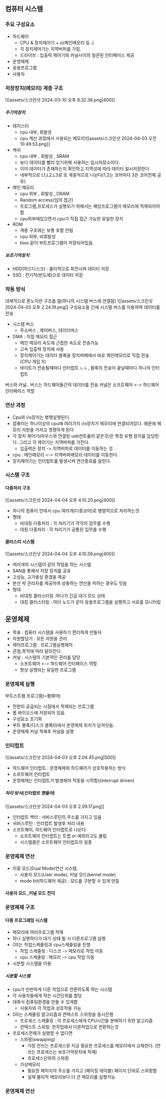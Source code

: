 ## 컴퓨터 시스템
### 주요 구성요소
- 하드웨어
	- CPU & 장치제어기 + α(메인메모리 등..)
	- 각 장치제어기는 지역버퍼를 가짐.
	- 드라이브 : 입출력 제어기와 커널사이의 일관된 인터페이스 제공
- 운영체제
- 응용프로그램
- 사용자
### 저장장치(메모리) 계층 구조
![[assets/스크린샷 2024-03-10 오후 8.32.38.png|400]]
##### 주기억장치
- 레지스터
	- cpu 내부, 휘발성
	- cpu 계산 과정에서 사용되는 메모리![[assets/스크린샷 2024-04-03 오전 10.49.53.png]]
- 캐쉬
	- cpu 내부 , 휘발성 , SRAM
	- 보다 데이터를 빨리 얻기위해 사용하는 임시저장소이다.
	- 이미 데이터가 존재하는지 확인하고 지역성에 따라 데이터 일시저장한다
	- 내부적으로 L1,L2,L3로 또 계층적으로 나뉜다(1,2는 코어마다 3은 코어전체 공유)
- 메인 메모리
	- cpu 외부 , 휘발성 , DRAM
	- Random access(임의 접근)
	- 프로그램,프로세스가 실행되기 위해서는 해당프로그램이 메모리에 적제되어야함
	- cpu외부에있으면서 cpu가 직접 접근 가능한 유일한 장치
- ROM
	- 계층 구조에는 보통 포함 안됨
	- cpu 외부, 비휘발성
	- bios 같이 부트프로그램이 저장되어있음.
##### 보조기억장치
- HDD(하드디스크) : 물리적으로 회전시켜 데이터 저장
- SSD : 전기적(반도체)으로 데이터 저장

### 작동 방식
대체적으로 폰노이만 구조를 띔(하나의 시스템 버스에 연결됨)
![[assets/스크린샷 2024-04-03 오후 2.24.19.png]]
구성요소들 간에 시스템 버스를 이용하여 데이터를 전송
- 시스템 버스
	- 주소버스 , 제어버스, 데이터버스
- DMA : 직접 메모리 접근
	- 메인 메모리 속도에 근접한 속도로 전송가능
	- 고속 입출력 장치에 사용
	- 장치제어기는 데이터 블록을 장치버페에서 바로 메인메모리로 직접 전송. (CPU 개입 X)
	- 바이트가 전송될때마다 인터럽트 ㄴㄴ, 블록의 전송이 끝날때마다 하나의 인터럽트

버스와 커널.. 버스는 하드웨어들간의 데이터를 전송
커널은 소프트웨어 <-> 하드웨어 인터페이스 역할
### 연산 과정
- Cpu와 i/o장치는 병행실행된다.
- 컴퓨터는 하나이상의 cpu에 여러가지 i/o장치가 메모리에 연결되어있다. 때문에 메모리 자원을 가지고 경쟁하게 된다
- 각 장치 제어기(마우스와 연결된 usb컨트롤러 같은것)은 특정 유형 장치를 담당한다. 그리고 각 제어기는 지역버퍼를 가진다.
	- 입출력은 장치 -> 지역버퍼로 데이터를 이동하는 것.
- cpu :  메인메모리 <-> 지역버퍼메모리 데이터를 이동한다.
- 장치제어기는 인터럽트를 발생시켜 연산종료를 알린다.

###  시스템 구조
#### 다중처리 구조
![[assets/스크린샷 2024-04-04 오후 4.10.20.png|400]]
- 하나의 컴퓨터 안에서 cpu 여러개(다중코어)로 병렬적으로 처리하는것
- 형태
	- 비대칭 다중처리 : 각 처리기가 각각의 임무를 수행
	- 대칭 다중처리 : 각 처리기가 공통된 임무를 수행
#### 클러스터 시스템
![[assets/스크린샷 2024-04-04 오후 4.10.39.png|400]]
- 여러개의 시스템이 같이 작업을 하는 시스템
- SAN을 통해서 저장 장치를 공유
- 고성능, 고가용성 환경을 제공
- 분산 락 관리자를 제공하여 상충하는 연산을 피하는 경우도 잇음
- 형태
	- 비대칭 클러스터링 :하나가 긴급 대기 모드 상태
	- 대칭 클러스터링 : 여러 노드가 같이 응용프로그램을 실행하고 서로를 모니터링

## 운영체제

- 목표 : 컴퓨터 시스템을 사용하기 편리하게 만들자
- 자원할당기 : 모든 자원을 관리
- 제어프로그램 : 프로그램실행제어
- 관점,목적에 따라 달라진다.
- 커널 : 시스템의 기본적인  관리를 담당
	- 소프트웨어 <-> 하드웨어 인터페이스 역할
	- 항상 실행되는 유일한 프로그램

### 운영체제 실행
부트스트램 프로그램(=펌웨어)
- 전원이 공급되는 시점에서 적재되는 프로그램
- 롬 바이오스에 저장되어 있음.
- 구성요소 초기화
- 부트 블록(디스크 블록0)에서 운영체제 위치가 담겨잇음.
- 운영체제 커널 적재후 커널을 실행

### 인터럽트
![[assets/스크린샷 2024-04-03 오후 2.04.45.png|500]]
- 하드웨어 인터럽트 : 운영체제와 하드웨어가 상호작용하는 방식
- 소프트웨어 인터럽트
- 운영체제는 인터럽트가 발생해야 작동을 시작함((interrupt driven)
##### 처리 방식(인터럽트 핸들러)
![[assets/스크린샷 2024-04-03 오후 2.09.17.png]]
 - 인터럽트 백터 : 서비스루틴의 주소를 가지고 있음
 - 서비스루틴 : 인터럽트 발생후 처리 내용
 - 소프트웨어, 하드웨어 인터럽트로 나뉜다
	 - 소프트웨어 인터럽트는 트랩 or 예외라고도 불림
	 - 시스템콜은 소프트웨어 인터럽트의 일종

### 운영체제 연산
- 이중 모드(Dual Mode)연산 시스템.
	- 사용자 모드(User mode), 커널 모드(kernel mode)
	- mode bit(하드웨어 제공) : 모드를 구분할 수 있게 만듬
#### 사용자 모드 ,커널 모드 전이



### 운영체제 구조
#### 다중 프로그래밍 시스템
- 메모리에 여러프로그램 적재
- 하나 실행하다가 대기 상태 될 시 다른프로그램 실행
- OS는 작업스케줄링과 cpu스케줄링을 진행
	- 작업 스케줄링 : 디스크 -> 메모리로 작업 이동
	- cpu 스케줄링 : 메모리 -> cpu 작업 이동
- 시분할 시스템을 이용
##### 시분할 시스템
- cpu가 빈번하게 다른 작업으로 전환하도록 하는 시스템
- 각 사용자들에게 작은 시간단위를 할당
- 대화식 컴퓨팅환경을 만들 수 있게함
	- 사용자와 각 작업과 상호작용 가능
- OS는 스케줄링 알고리즘과 컨텍스트 스위칭을 동시진행
	- 프로세스 스케줄링  : 각 프로세스에게 CPU시간을 분배하기 위한 알고리즘
	- 컨텍스트 스위칭: 한작업에서 다른작업으로 전환하는것
- 프로세스전체가 실행할 수 없다면
	- 스와핑(swapping)
		- 가장 안쓰는 프로세스랑 지금 필요한 프로세스를 메모리에서 교체한다. (안쓰는 프로세스는 보조기억장치에 적재)
		- 프로세스단위의 스와핑
	- 가상메모리
		- 필요한 페이지의 주소를 가지고 (페이징 테이블) 페이지 단위로 스와핑함
		- 실제 물리적 메모리보다 더 큰 메모리를 실행가능

### 운영체제 연산

